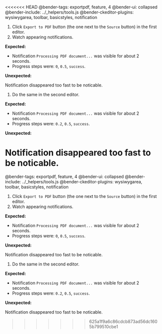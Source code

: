 <<<<<<< HEAD
@bender-tags: exportpdf, feature, 4
@bender-ui: collapsed
@bender-include: ../_helpers/tools.js
@bender-ckeditor-plugins: wysiwygarea, toolbar, basicstyles, notification

1. Click `Export to PDF` button (the one next to the `Source` button) in the first editor.
1. Watch appearing notifications.

  **Expected:**

  * Notification `Processing PDF document...` was visible for about 2 seconds.
  * Progress steps were: `0`, `0.5`, `success`.

  **Unexpected:**

  Notification disappeared too fast to be noticable.

1. Do the same in the second editor.

  **Expected:**

  * Notification `Processing PDF document...` was visible for about 2 seconds.
  * Progress steps were: `0.2`, `0.5`, `success`.

  **Unexpected:**

  Notification disappeared too fast to be noticable.
=======
@bender-tags: exportpdf, feature, 4
@bender-ui: collapsed
@bender-include: ../_helpers/tools.js
@bender-ckeditor-plugins: wysiwygarea, toolbar, basicstyles, notification

1. Click `Export to PDF` button (the one next to the `Source` button) in the first editor.
1. Watch appearing notifications.

  **Expected:**

  * Notification `Processing PDF document...` was visible for about 2 seconds.
  * Progress steps were: `0`, `0.5`, `success`.

  **Unexpected:**

  Notification disappeared too fast to be noticable.

1. Do the same in the second editor.

  **Expected:**

  * Notification `Processing PDF document...` was visible for about 2 seconds.
  * Progress steps were: `0.2`, `0.5`, `success`.

  **Unexpected:**

  Notification disappeared too fast to be noticable.
>>>>>>> 625a1f9a6c86cdcb873ad56dc1605b799510cbe1
